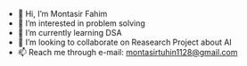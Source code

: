 - 👋 Hi, I’m Montasir Fahim
- 👀 I’m interested in problem solving 
- 🌱 I’m currently learning DSA
- 💞️ I’m looking to collaborate on Reasearch Project about AI
- 📫 Reach me through e-mail: montasirtuhin1128@gmail.com

<!---
montasirfahim/montasirfahim is a ✨ special ✨ repository because its `README.md` (this file) appears on your GitHub profile.
You can click the Preview link to take a look at your changes.
--->
